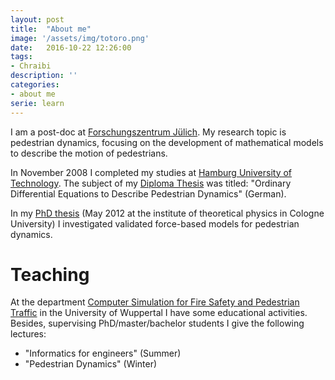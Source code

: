 ```yaml
---
layout: post
title:  "About me"
image: '/assets/img/totoro.png'
date:   2016-10-22 12:26:00
tags:
- Chraibi
description: ''
categories:
- about me
serie: learn
---
```



I am a post-doc at <a href="http://www.fz-juelich.de">Forschungszentrum Jülich</a>.
My research topic is pedestrian dynamics, focusing on the development of mathematical models 
to describe the motion of pedestrians.</p>

<p>In November 2008 I completed my studies at <a href="http://www.tu-harburg.de/">Hamburg University of Technology</a>. 
The subject of my <a href="http://juwel.fz-juelich.de:8080/dspace/handle/2128/3663">Diploma Thesis</a> was titled: 
"Ordinary Differential Equations to Describe Pedestrian Dynamics" (German).  

In my <a href="http://juser.fz-juelich.de/record/21705">PhD thesis</a> (May 2012 at the institute of theoretical physics in Cologne University) I investigated validated force-based models for pedestrian dynamics. </p>

Teaching
=====

At the department <a href="http://www.asim.uni-wuppertal.de/en.html">Computer Simulation for Fire Safety and 
Pedestrian Traffic</a> in the University of Wuppertal 
I have some educational activities. Besides, supervising PhD/master/bachelor students I give the following lectures:


- "Informatics for engineers" (Summer)
- "Pedestrian Dynamics" (Winter)


